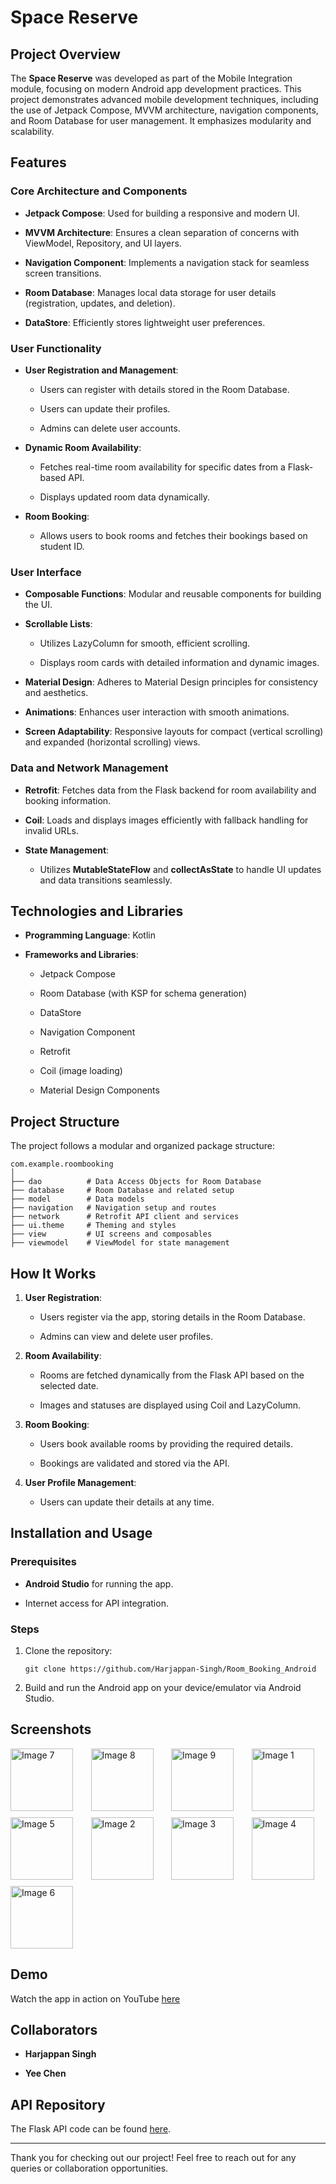 
# Space Reserve

## Project Overview

The **Space Reserve** was developed as part of the Mobile Integration module, focusing on modern Android app development practices. This project demonstrates advanced mobile development techniques, including the use of Jetpack Compose, MVVM architecture, navigation components, and Room Database for user management. It emphasizes modularity and scalability.
## Features

### Core Architecture and Components

-   **Jetpack Compose**: Used for building a responsive and modern UI.
    
-   **MVVM Architecture**: Ensures a clean separation of concerns with ViewModel, Repository, and UI layers.
    
-   **Navigation Component**: Implements a navigation stack for seamless screen transitions.
    
-   **Room Database**: Manages local data storage for user details (registration, updates, and deletion).
    
-   **DataStore**: Efficiently stores lightweight user preferences.
    

### User Functionality

-   **User Registration and Management**:
    
    -   Users can register with details stored in the Room Database.
        
    -   Users can update their profiles.
        
    -   Admins can delete user accounts.
        
-   **Dynamic Room Availability**:
    
    -   Fetches real-time room availability for specific dates from a Flask-based API.
        
    -   Displays updated room data dynamically.
        
-   **Room Booking**:
    
    -   Allows users to book rooms and fetches their bookings based on student ID.
        

### User Interface

-   **Composable Functions**: Modular and reusable components for building the UI.
    
-   **Scrollable Lists**:
    
    -   Utilizes LazyColumn for smooth, efficient scrolling.
        
    -   Displays room cards with detailed information and dynamic images.
        
-   **Material Design**: Adheres to Material Design principles for consistency and aesthetics.
    
-   **Animations**: Enhances user interaction with smooth animations.
    
-   **Screen Adaptability**: Responsive layouts for compact (vertical scrolling) and expanded (horizontal scrolling) views.
    

### Data and Network Management

-   **Retrofit**: Fetches data from the Flask backend for room availability and booking information.
    
-   **Coil**: Loads and displays images efficiently with fallback handling for invalid URLs.
    
-   **State Management**:
    
    -   Utilizes **MutableStateFlow** and **collectAsState** to handle UI updates and data transitions seamlessly.
        

## Technologies and Libraries

-   **Programming Language**: Kotlin
    
-   **Frameworks and Libraries**:
    
    -   Jetpack Compose
        
    -   Room Database (with KSP for schema generation)
        
    -   DataStore
        
    -   Navigation Component
        
    -   Retrofit
        
    -   Coil (image loading)
        
    -   Material Design Components
        

## Project Structure

The project follows a modular and organized package structure:

```
com.example.roombooking
│
├── dao          # Data Access Objects for Room Database
├── database     # Room Database and related setup
├── model        # Data models
├── navigation   # Navigation setup and routes
├── network      # Retrofit API client and services
├── ui.theme     # Theming and styles
├── view         # UI screens and composables
├── viewmodel    # ViewModel for state management
```

## How It Works

1.  **User Registration**:
    
    -   Users register via the app, storing details in the Room Database.
        
    -   Admins can view and delete user profiles.
        
2.  **Room Availability**:
    
    -   Rooms are fetched dynamically from the Flask API based on the selected date.
        
    -   Images and statuses are displayed using Coil and LazyColumn.
        
3.  **Room Booking**:
    
    -   Users book available rooms by providing the required details.
        
    -   Bookings are validated and stored via the API.
        
4.  **User Profile Management**:
    
    -   Users can update their details at any time.

## Installation and Usage

### Prerequisites

-   **Android Studio** for running the app.
    
-   Internet access for API integration.
    

### Steps

1.  Clone the repository:
    
    ```
    git clone https://github.com/Harjappan-Singh/Room_Booking_Android
    ```
    
        
2.  Build and run the Android app on your device/emulator via Android Studio.
    

## Screenshots

<div style="display: grid; grid-template-columns: repeat(auto-fill, minmax(100px, 1fr)); gap: 10px;">
  <img src="https://github.com/user-attachments/assets/1b79749b-f8fe-457e-ad7a-a82c3f52248f" alt="Image 7" style="width: 100px; height: auto;">
  <img src="https://github.com/user-attachments/assets/c48b653f-915c-4f2a-8eae-a6a7e9714fe2" alt="Image 8" style="width: 100px; height: auto;">
  <img src="https://github.com/user-attachments/assets/bfa70c78-ddb0-4ef2-b45a-ceab4c1190cf" alt="Image 9" style="width: 100px; height: auto;">
  <img src="https://github.com/user-attachments/assets/a41dad97-2ed1-40c9-84ab-c281b3b1f21a" alt="Image 1" style="width: 100px; height: auto;">
   <img src="https://github.com/user-attachments/assets/d0003c0e-01e4-4b89-a18d-488a0290627e" alt="Image 5" style="width: 100px; height: auto;">
  <img src="https://github.com/user-attachments/assets/8595fce3-f5c0-49d8-922b-9e6209bd8770" alt="Image 2" style="width: 100px; height: auto;">
  <img src="https://github.com/user-attachments/assets/a743543d-5cfc-43eb-bc81-f83acaae494c" alt="Image 3" style="width: 100px; height: auto;">
  <img src="https://github.com/user-attachments/assets/f8c96547-336f-4cd9-8e7c-55061cd48b6d" alt="Image 4" style="width: 100px; height: auto;">
  <img src="https://github.com/user-attachments/assets/1ecc1c79-f6ef-4cbe-a52d-be28832be65e" alt="Image 6" style="width: 100px; height: auto;">
  

</div>


## Demo

Watch the app in action on YouTube [here](https://youtube.com/shorts/9Tm7U-xgYYQ?feature=shared)

## Collaborators

-   **Harjappan Singh**
    
-   **Yee Chen**
    

## API Repository

The Flask API code can be found [here](https://github.com/LeafMonarch/reserve_space_api).

----------

Thank you for checking out our project! Feel free to reach out for any queries or collaboration opportunities.

